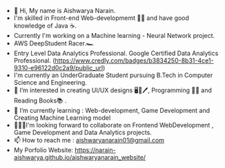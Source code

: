 - 👋 Hi, My name is Aishwarya Narain.
- I'm skilled in Front-end Web-developmemt 👩‍💻 and have good knowledge of Java ☕.
- Currently I'm working on a Machine learning - Neural Network project.
- AWS DeepStudent Racer.🏎
- Entry Level Data Analytics Professional. Google Certified Data Analytics Professional. (https://www.credly.com/badges/b3834250-8b31-4ce1-9310-e96122d0c2a9/public_url)
- I'm currently an UnderGraduate Student pursuing B.Tech in Computer Science and Engineering.
- 👀 I’m interested in creating UI/UX designs 🖥📲🖊, Programming 👩‍💻 and Reading Books📚 .
- 🌱 I’m currently learning : Web-development, Game Development and Creating Machine Learning model
- 🐱‍🚀🤝I'm looking forward to collaborate on Frontend WebDevelopment , Game Development and Data Analytics projects.
- 📫 How to reach me : aishwaryanarain01@gmail.com
- My Porfolio Website: https://narain-aishwarya.github.io/aishwaryanarain_website/
<!---
narain-aishwarya/narain-aishwarya is a ✨ special ✨ repository because its `README.md` (this file) appears on your GitHub profile.
You can click the Preview link to take a look at your changes.
--->
